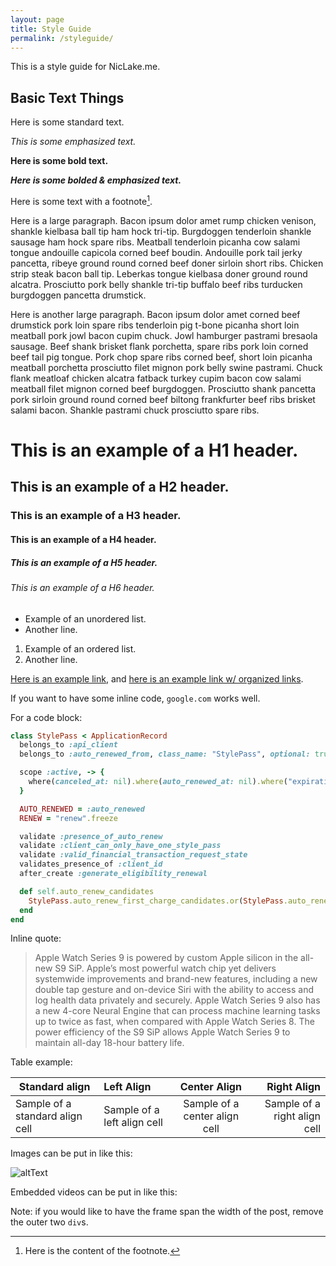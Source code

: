 ```yaml
---
layout: page
title: Style Guide
permalink: /styleguide/
---
```


This is a style guide for NicLake.me.

<!-- Here is the block for creating a fold for blog posts -->
<!-- more -->

## Basic Text Things

Here is some standard text.

*This is some emphasized text.*

**Here is some bold text.**

***Here is some bolded & emphasized text.***

Here is some text with a footnote[^1].

[^1]: Here is the content of the footnote.

Here is a large paragraph. Bacon ipsum dolor amet rump chicken venison, shankle kielbasa ball tip ham hock tri-tip. Burgdoggen tenderloin shankle sausage ham hock spare ribs. Meatball tenderloin picanha cow salami tongue andouille capicola corned beef boudin. Andouille pork tail jerky pancetta, ribeye ground round corned beef doner sirloin short ribs. Chicken strip steak bacon ball tip. Leberkas tongue kielbasa doner ground round alcatra. Prosciutto pork belly shankle tri-tip buffalo beef ribs turducken burgdoggen pancetta drumstick.

Here is another large paragraph. Bacon ipsum dolor amet corned beef drumstick pork loin spare ribs tenderloin pig t-bone picanha short loin meatball pork jowl bacon cupim chuck. Jowl hamburger pastrami bresaola sausage. Beef shank brisket flank porchetta, spare ribs pork loin corned beef tail pig tongue. Pork chop spare ribs corned beef, short loin picanha meatball porchetta prosciutto filet mignon pork belly swine pastrami. Chuck flank meatloaf chicken alcatra fatback turkey cupim bacon cow salami meatball filet mignon corned beef burgdoggen. Prosciutto shank pancetta pork sirloin ground round corned beef biltong frankfurter beef ribs brisket salami bacon. Shankle pastrami chuck prosciutto spare ribs.

# This is an example of a H1 header.

## This is an example of a H2 header.

### This is an example of a H3 header.

#### This is an example of a H4 header.

##### This is an example of a H5 header.

###### This is an example of a H6 header.

* Example of an unordered list.
* Another line.

1. Example of an ordered list.
2. Another line.

[Here is an example link](google.com), and [here is an example link w/ organized links][orglink].

If you want to have some inline code, `google.com` works well.

For a code block:

```ruby
class StylePass < ApplicationRecord
  belongs_to :api_client
  belongs_to :auto_renewed_from, class_name: "StylePass", optional: true

  scope :active, -> {
    where(canceled_at: nil).where(auto_renewed_at: nil).where("expiration_date >= ?", Time.current.beginning_of_day)
  }

  AUTO_RENEWED = :auto_renewed
  RENEW = "renew".freeze

  validate :presence_of_auto_renew
  validate :client_can_only_have_one_style_pass
  validate :valid_financial_transaction_request_state
  validates_presence_of :client_id
  after_create :generate_eligibility_renewal

  def self.auto_renew_candidates
    StylePass.auto_renew_first_charge_candidates.or(StylePass.auto_renew_second_charge_candidates)
  end
end
```

Inline quote:

> Apple Watch Series 9 is powered by custom Apple silicon in the all-new S9 SiP. Apple’s most powerful watch chip yet delivers systemwide improvements and brand-new features, including a new double tap gesture and on-device Siri with the ability to access and log health data privately and securely. Apple Watch Series 9 also has a new 4-core Neural Engine that can process machine learning tasks up to twice as fast, when compared with Apple Watch Series 8. The power efficiency of the S9 SiP allows Apple Watch Series 9 to maintain all-day 18-hour battery life.

Table example:

| Standard align | Left Align | Center Align | Right Align |
|---|:--|:-:|--:|
| Sample of a standard align cell | Sample of a left align cell | Sample of a center align cell | Sample of a right align cell |

Images can be put in like this:

![altText][imgLink]

Embedded videos can be put in like this:

<!-- <div align="center">
	<div style="width:600px">
		<div class="embed"><iframe src="https://streamable.com/s/9lg6p/ioxcpn" frameborder="0" maxwidth="600px" allowfullscreen style="width:100%;height:100%;left:0px;top:0px;overflow:hidden;"></iframe></div>
	</div>
</div> -->

Note: if you would like to have the frame span the width of the post, remove the outer two `div`s.


[orglink]: yahoo.com
[imgLink]: https://niclake.me/favicon.ico